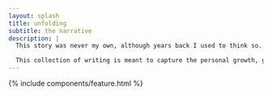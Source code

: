 ```yaml
---
layout: splash
title: unfolding
subtitle: the narrative
description: |
  This story was never my own, although years back I used to think so. As a husband and as a father, I've come to realize that this entire _thing_ has a deeper and more complex purpose.

  This collection of writing is meant to capture the personal growth, gained understanding, and the experiences of who I am, but further, aims to pass these ideas through the lens and context of being a part of my family.
---
```

{% include components/feature.html %}

